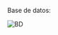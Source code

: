 Base de datos:

![BD](https://github.com/Ancreem/Vyzion-Industrial/assets/139159920/0fef8391-c377-4a20-8610-b21a5a6b6ea0)
